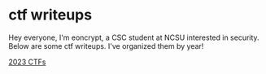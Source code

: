 # ctf writeups
Hey everyone, I'm eoncrypt, a CSC student at NCSU interested in security. Below are some ctf writeups. I've organized them by year!


[2023 CTFs](https://github.com/eoncrypt/ctf/blob/main/2023)

